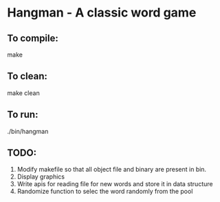 # Hangman - A classic word game

## **To compile:**

make

## **To clean:**

make clean

## **To run:**

./bin/hangman


## **TODO:**

1. Modify makefile so that all object file and binary are present in bin.
2. Display graphics
3. Write apis for reading file for new words and store it in data structure
4. Randomize function to selec the word randomly from the pool
